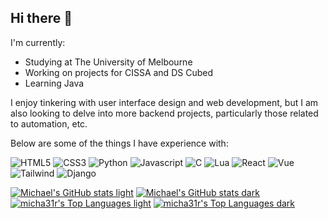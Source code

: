 ## Hi there 👋

I'm currently:
- Studying at The University of Melbourne
- Working on projects for CISSA and DS Cubed
- Learning Java

I enjoy tinkering with user interface design and web development, but I am also looking to delve into more backend projects, particularly those related to automation, etc.

Below are some of the things I have experience with:

![HTML5](https://img.shields.io/badge/HTML5-E34F26?style=for-the-badge&logo=html5&logoColor=white) ![CSS3](https://img.shields.io/badge/CSS3-1572B6?style=for-the-badge&logo=css3&logoColor=white) ![Python](https://img.shields.io/badge/Python-14354C?style=for-the-badge&logo=python&logoColor=white) ![Javascript](https://img.shields.io/badge/JavaScript-F7DF1E?style=for-the-badge&logo=javascript&logoColor=black) ![C](https://img.shields.io/badge/C-00599C?style=for-the-badge&logo=c&logoColor=white)  ![Lua](https://img.shields.io/badge/Lua-2C2D72?style=for-the-badge&logo=lua&logoColor=white) ![React](https://img.shields.io/badge/React-20232A?style=for-the-badge&logo=react&logoColor=61DAFB) ![Vue](https://img.shields.io/badge/Vue.js-35495E?style=for-the-badge&logo=vue.js&logoColor=4FC08D) ![Tailwind](https://img.shields.io/badge/Tailwind_CSS-38B2AC?style=for-the-badge&logo=tailwind-css&logoColor=white) ![Django](https://img.shields.io/badge/Django-092E20?style=for-the-badge&logo=django&logoColor=white)

[![Michael's GitHub stats light](https://github-readme-stats.vercel.app/api?username=micha31r&hide=stars&show_icons=true&border_color=dddddd&theme=default#gh-light-mode-only)](https://github.com/micha31r#gh-light-mode-only) [![Michael's GitHub stats dark](https://github-readme-stats.vercel.app/api?username=micha31r&hide=stars&show_icons=true&border_color=333333&theme=dark#gh-dark-mode-only)](https://github.com/micha31r#gh-dark-mode-only) [![micha31r's Top Languages light](https://github-readme-stats.vercel.app/api/top-langs/?username=micha31r&show_icons=true&layout=compact&border_color=dddddd&theme=default#gh-light-mode-only)](https://github.com/micha31r#gh-light-mode-only) [![micha31r's Top Languages dark](https://github-readme-stats.vercel.app/api/top-langs/?username=micha31r&show_icons=true&layout=compact&border_color=333333&theme=dark#gh-dark-mode-only)](https://github.com/micha31r#gh-dark-mode-only)
